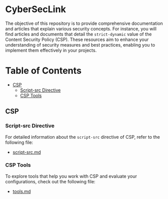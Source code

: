 # CyberSecLink

The objective of this repository is to provide comprehensive documentation and articles that explain various security concepts. For instance, you will find articles and documents that detail the `strict-dynamic` value of the Content Security Policy (CSP). These resources aim to enhance your understanding of security measures and best practices, enabling you to implement them effectively in your projects.

# Table of Contents

- [CSP](./CSP)
  - [Script-src Directive](./CSP/script-src.md)
  - [CSP Tools](./CSP/tools.md)

## CSP

### Script-src Directive

For detailed information about the `script-src` directive of CSP, refer to the following file:

- [script-src.md](./CSP/script-src.md)

### CSP Tools

To explore tools that help you work with CSP and evaluate your configurations, check out the following file:

- [tools.md](./CSP/tools.md)
